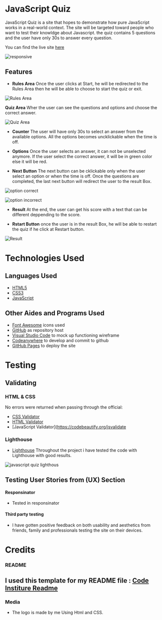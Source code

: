 # JavaScript Quiz
JavaScript Quiz is a site that hopes to demonstrate how pure JavaScript works in a real-world context. The site will be targeted toward people who want to test their knowldge about Javascript. the quiz contains 5 questions and the user have only 30s to answer every question.

You can find the live site [here](https://soukasamadi.github.io/javascript-Quiz/)

![responsive](https://github.com/soukasamadi/javascript-Quiz/assets/131408125/3d0ac9e4-5716-44ef-93c3-d404c1034abc)

## Features
- __Rules Area__
  Once the user clicks at Start, he will be redirected to the Rules Area then he will be able to choose to start the quiz or exit.

![Rules Area](https://github.com/soukasamadi/javascript-Quiz/assets/131408125/95cbf2f0-a688-4c0a-8498-88c09b0be7a2)

  __Quiz Area__
  Wher the user can see the questions and options and choose the correct answer.

![Quiz Area](https://github.com/soukasamadi/javascript-Quiz/assets/131408125/44141d96-b4ec-4272-af6c-775d4ce3aa4a)

- __Counter__
  The user will have only 30s to select an answer from the available options.
  All the options becomes uncklickable when the time is off.

- __Options__ 
  Once the user selects an answer, it can not be unselected anymore.
  If the user select the correct answer, it will be in green color else it will be red.

- __Next Button__ 
  The next button can be cklickable only when the user select an option or when the time is off.
  Once the questions are completed, the last next button will redirect the user to the result Box. 

![option correct](https://github.com/soukasamadi/javascript-Quiz/assets/131408125/d758d7b1-46ed-48cd-8c36-a8cce5a537d3)

![option incorrect](https://github.com/soukasamadi/javascript-Quiz/assets/131408125/3b1d679d-f1f9-4126-ab6b-eb5bae7b06c4)
 - __Result__
  At the end, the user can get his score with a text that can be different deppending to the score.  
   
 - __Rstart Button__
  once the user is in the result Box, he will be able to restart the quiz if he click at Restart button.

![Result](https://github.com/soukasamadi/javascript-Quiz/assets/131408125/608d07e5-c121-407d-89c1-9246331e91c9)


# Technologies Used

## Languages Used

- [HTML5](https://en.wikipedia.org/wiki/HTML5)
- [CSS3](https://en.wikipedia.org/wiki/CSS)
- [JavaScript](https://de.wikipedia.org/wiki/JavaScript)

## Other Aides and Programs Used

- [Font Awesome](https://fontawesome.com/) icons used
- [GitHub](https://github.com/) as repository host
- [Visual Studio Code](https://code.visualstudio.com/) to mock up functioning wireframe
- [Codeanywhere](https://app.codeanywhere.com/) to develop and commit to github
- [GitHub Pages](https://pages.github.com/) to deploy the site

# Testing

## Validating

### HTML & CSS

  No errors were returned when passing through the official:

- [CSS Validator](https://jigsaw.w3.org/css-validator/)
- [HTML Validator](https://validator.w3.org/)
- [JavaScript Validator](https://codebeautify.org/jsvalidate

  
### Lighthouse

- [Lighthouse](https://developers.google.com/web/tools/lighthouse)
   Throughout the project i have tested the code with Lighthouse with good results.

![javascript quiz lighthous](https://github.com/soukasamadi/javascript-Quiz/assets/131408125/3eec5688-480c-4d94-a7bf-038728c86421)

## Testing User Stories from (UX) Section
  
#### Responsinator

- Tested in responsinator

#### Third party testing

- I have gotten positive feedback on both usability and aesthetics from friends, family and professionals testing the site on their devices.
  
# Credits



### README

I used this template for my README file : [Code Institure Readme](https://github.com/Code-Institute-Solutions/readme-template/blob/master/README.md?plain=1)
-

### Media

- The logo is made by me Using Html and CSS.


